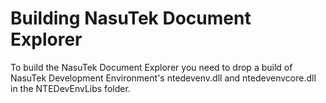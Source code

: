 Building NasuTek Document Explorer
==================================
To build the NasuTek Document Explorer you need to drop a build of NasuTek Development Environment's ntedevenv.dll and ntedevenvcore.dll in the
NTEDevEnvLibs folder.